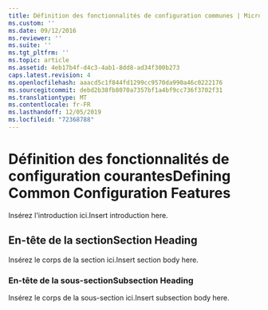 ```yaml
---
title: Définition des fonctionnalités de configuration communes | Microsoft Docs
ms.custom: ''
ms.date: 09/12/2016
ms.reviewer: ''
ms.suite: ''
ms.tgt_pltfrm: ''
ms.topic: article
ms.assetid: 4eb17b4f-d4c3-4ab1-8dd8-ad34f300b273
caps.latest.revision: 4
ms.openlocfilehash: aaacd5c1f844fd1299cc9570da990a46c0222176
ms.sourcegitcommit: debd2b38fb8070a7357bf1a4bf9cc736f3702f31
ms.translationtype: MT
ms.contentlocale: fr-FR
ms.lasthandoff: 12/05/2019
ms.locfileid: "72368788"
---
```

# <a name="defining-common-configuration-features"></a><span data-ttu-id="460f0-102">Définition des fonctionnalités de configuration courantes</span><span class="sxs-lookup"><span data-stu-id="460f0-102">Defining Common Configuration Features</span></span>

<span data-ttu-id="460f0-103">Insérez l'introduction ici.</span><span class="sxs-lookup"><span data-stu-id="460f0-103">Insert introduction here.</span></span>

## <a name="section-heading"></a><span data-ttu-id="460f0-104">En-tête de la section</span><span class="sxs-lookup"><span data-stu-id="460f0-104">Section Heading</span></span>

<span data-ttu-id="460f0-105">Insérez le corps de la section ici.</span><span class="sxs-lookup"><span data-stu-id="460f0-105">Insert section body here.</span></span>

### <a name="subsection-heading"></a><span data-ttu-id="460f0-106">En-tête de la sous-section</span><span class="sxs-lookup"><span data-stu-id="460f0-106">Subsection Heading</span></span>

<span data-ttu-id="460f0-107">Insérez le corps de la sous-section ici.</span><span class="sxs-lookup"><span data-stu-id="460f0-107">Insert subsection body here.</span></span>
